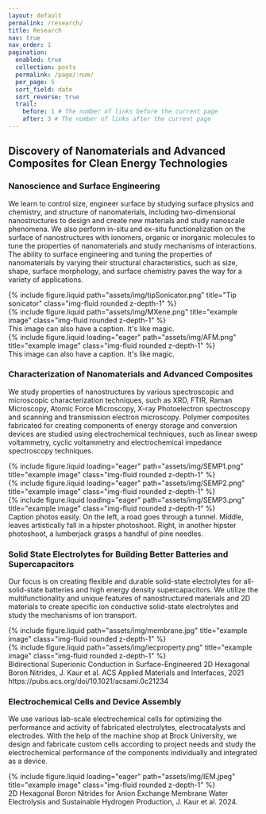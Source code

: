 ```yaml
---
layout: default
permalink: /research/
title: Research
nav: true
nav_order: 1
pagination:
  enabled: true
  collection: posts
  permalink: /page/:num/
  per_page: 5
  sort_field: date
  sort_reverse: true
  trail:
    before: 1 # The number of links before the current page
    after: 3 # The number of links after the current page
---
```


<h2><b>Discovery of Nanomaterials and Advanced Composites for Clean Energy Technologies</b></h2>

<h3>Nanoscience and Surface Engineering</h3>
<p>We learn to control size, engineer surface by studying surface physics and chemistry, and structure of nanomaterials, including two-dimensional nanostructures to design and create new materials and study nanoscale phenomena. We also perform in-situ and ex-situ functionalization on the surface of nanostructures with ionomers, organic or inorganic molecules to tune the properties of nanomaterials and study mechanisms of interactions. The ability to surface engineering and tuning the properties of nanomaterials by varying their structural characteristics, such as size, shape, surface morphology, and surface chemistry paves the way for a variety of applications.</p>


<div class="row justify-content-sm-center">
    <div class="col-sm-8 mt-3 mt-md-0">
        {% include figure.liquid path="assets/img/tipSonicator.png" title="Tip sonicator" class="img-fluid rounded z-depth-1" %}
    </div>
    <div class="col-sm-4 mt-3 mt-md-0">
        {% include figure.liquid path="assets/img/MXene.png" title="example image" class="img-fluid rounded z-depth-1" %}
    </div>
</div>
<div class="caption">
    This image can also have a caption. It's like magic.
</div>


<div class="row">
    <div class="col-sm mt-3 mt-md-0">
        {% include figure.liquid loading="eager" path="assets/img/AFM.png" title="example image" class="img-fluid rounded z-depth-1" %}
    </div>
</div>
<div class="caption">
    This image can also have a caption. It's like magic.
</div>


<h3>Characterization of Nanomaterials and Advanced Composites</h3>

<p>We study properties of nanostructures by various spectroscopic and microscopic characterization techniques, such as XRD, FTIR, Raman Microscopy, Atomic Force Microscopy, X-ray Photoelectron spectroscopy and scanning and transmission electron microscopy. Polymer composites fabricated for creating components of energy storage and conversion devices are studied using electrochemical techniques, such as linear sweep voltammetry, cyclic voltammetry and electrochemical impedance spectroscopy techniques.</p>

<div class="row">
    <div class="col-sm mt-3 mt-md-0">
        {% include figure.liquid loading="eager" path="assets/img/SEMP1.png" title="example image" class="img-fluid rounded z-depth-1" %}
    </div>
    <div class="col-sm mt-3 mt-md-0">
        {% include figure.liquid loading="eager" path="assets/img/SEMP2.png" title="example image" class="img-fluid rounded z-depth-1" %}
    </div>
    <div class="col-sm mt-3 mt-md-0">
        {% include figure.liquid loading="eager" path="assets/img/SEMP3.png" title="example image" class="img-fluid rounded z-depth-1" %}
    </div>
</div>
<div class="caption">
    Caption photos easily. On the left, a road goes through a tunnel. Middle, leaves artistically fall in a hipster photoshoot. Right, in another hipster photoshoot, a lumberjack grasps a handful of pine needles.
</div>

<h3>Solid State Electrolytes for Building Better Batteries and Supercapacitors</h3>

<p>Our focus is on creating flexible and durable solid-state electrolytes for all-solid-state batteries and high energy density supercapacitors. We utilize the multifunctionality and unique features of nanostructured materials and 2D materials to create specific ion conductive solid-state electrolytes and study the mechanisms of ion transport.</p>

<div class="row justify-content-sm-center">
    <div class="col-sm-6 mt-3 mt-md-0">
        {% include figure.liquid path="assets/img/membrane.jpg" title="example image" class="img-fluid rounded z-depth-1" %}
    </div>
    <div class="col-sm-6 mt-3 mt-md-0">
        {% include figure.liquid path="assets/img/iecproperty.png" title="example image" class="img-fluid rounded z-depth-1" %}
    </div>
</div>
<div class="caption">
    Bidirectional Superionic Conduction in Surface-Engineered 2D Hexagonal Boron Nitrides, J. Kaur et al. ACS Applied Materials and Interfaces, 2021 https://pubs.acs.org/doi/10.1021/acsami.0c21234
</div>

<h3>Electrochemical Cells and Device Assembly</h3>

<p>We use various lab-scale electrochemical cells for optimizing the performance and activity of fabricated electrolytes, electrocatalysts and electrodes. With the help of the machine shop at Brock University, we design and fabricate custom cells according to project needs and study the electrochemical performance of the components individually and integrated as a device.</p>

<div class="row">
    <div class="col-sm mt-3 mt-md-0">
        {% include figure.liquid loading="eager" path="assets/img/IEM.jpeg" title="example image" class="img-fluid rounded z-depth-1" %}
    </div>
</div>
<div class="caption">
    2D Hexagonal Boron Nitrides for Anion Exchange Membrane Water Electrolysis and Sustainable Hydrogen Production, J. Kaur et al. 2024.
</div>